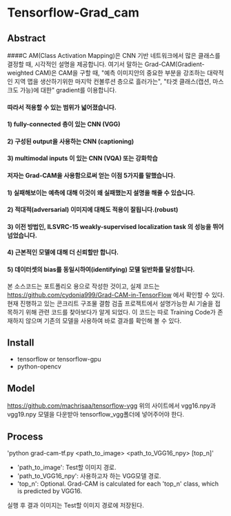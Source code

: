 # Tensorflow-Grad_cam
## Abstract
####C AM(Class Activation Mapping)은 CNN 기반 네트워크에서 많은 클래스를 결정할 때, 시각적인 설명을 제공합니다. 여기서 말하는 Grad-CAM(Gradient-weighted CAM)은 CAM을 구할 때, "예측 이미지안의 중요한 부분을 강조하는 대략적인 지역 맵을 생산하기위한 마지막 컨볼루션 층으로 흘러가는", "타겟 클래스(캡션, 마스크도 가능)에 대한" gradient를 이용합니다.

#### 따라서 적용할 수 있는 범위가 넓어졌습니다.

#### 1) fully-connected 층이 있는 CNN (VGG)
#### 2) 구성된 output을 사용하는 CNN (captioning)
#### 3) multimodal inputs 이 있는 CNN (VQA) 또는 강화학습

#### 저자는 Grad-CAM을 사용함으로써 얻는 이점 5가지를 말했습니다.
#### 1) 실패해보이는 예측에 대해 이것이 왜 실패했는지 설명을 해줄 수 있습니다.
#### 2) 적대적(adversarial) 이미지에 대해도 적용이 잘됩니다.(robust)
#### 3) 이전 방법인, ILSVRC-15 weakly-supervised localization task 의 성능을 뛰어넘었습니다.
#### 4) 근본적인 모델에 대해 더 신뢰할만 합니다.
#### 5) 데이터셋의 bias를 동일시하여(identifying) 모델 일반화를 달성합니다.

본 소스코드는 포트폴리오 용으로 작성한 것이고, 실제 코드는 https://github.com/cydonia999/Grad-CAM-in-TensorFlow 에서 확인할 수 있다. 현재 진행하고 있는 콘크리트 구조물 결함 검출 프로젝트에서 설명가능한 AI 기술을 접목하기 위해 관련 코드를 찾아보다가 알게 되었다. 이 코드는 따로 Training Code가 존재하지 않으며 기존의 모델을 사용하여 바로 결과를 확인해 볼 수 있다.

## Install 
- tensorflow or tensorflow-gpu
- python-opencv

## Model
https://github.com/machrisaa/tensorflow-vgg
위의 사이트에서 vgg16.npy과 vgg19.npy 모델을 다운받아 tensorflow_vgg폴더에 넣어주어야 한다.

## Process
'python grad-cam-tf.py <path_to_image> <path_to_VGG16_npy> [top_n]'
- 'path_to_image': Test할 이미지 경로.
- 'path_to_VGG16_npy': 사용하고자 하는 VGG모델 경로.
- 'top_n': Optional. Grad-CAM is calculated for each 'top_n' class, which is predicted by VGG16.

실행 후 결과 이미지는 Test할 이미지 경로에 저장된다.
